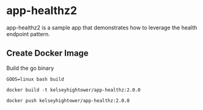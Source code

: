 # app-healthz2

app-healthz2 is a sample app that demonstrates how to leverage the health endpoint pattern.

## Create Docker Image

Build the go binary

```
GOOS=linux bash build
```

```
docker build -t kelseyhightower/app-healthz:2.0.0
```

```
docker push kelseyhightower/app-healthz:2.0.0
```
